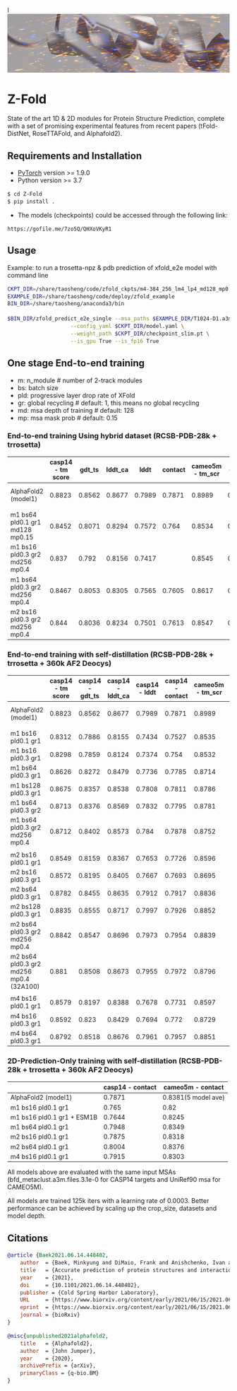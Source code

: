 l![header](images/header_new.jpeg)

# Z-Fold
State of the art 1D & 2D modules for Protein Structure Prediction, complete with a set of promising experimental features from recent papers (tFold-DistNet, RoseTTAFold, and Alphafold2).

## Requirements and Installation

* [PyTorch](http://pytorch.org/) version >= 1.9.0
* Python version >= 3.7

```bash
$ cd Z-Fold
$ pip install .
```

* The models (checkpoints) could be accessed through the following link:
```
https://gofile.me/7zo5Q/QHXoVKyR1
```


## Usage

Example: to run a trosetta-npz & pdb prediction of xfold_e2e model with command line

```bash
CKPT_DIR=/share/taosheng/code/zfold_ckpts/m4-384_256_lm4_lp4_md128_mp0.15_gr1_bs64_pld0.3-MSATrans
EXAMPLE_DIR=/share/taosheng/code/deploy/zfold_example
BIN_DIR=/share/taosheng/anaconda3/bin

$BIN_DIR/zfold_predict_e2e_single --msa_paths $EXAMPLE_DIR/T1024-D1.a3m --tpl_paths $EXAMPLE_DIR/T1024-D1.pkl --save_npzs ./tmp/tmp.npz --save_pdb_dirs ./tmp \
                    --config_yaml $CKPT_DIR/model.yaml \
                    --weight_path $CKPT_DIR/checkpoint_slim.pt \
                    --is_gpu True --is_fp16 True

```

## One stage End-to-end training

* m: n_module        # number of 2-track modules
* bs: batch size
* pld: progressive layer drop rate of XFold
* gr: global recycling  # default: 1, this means no global recycling
* md: msa depth of training # default: 128
* mp: msa mask prob     # default: 0.15

### End-to-end training Using hybrid dataset (RCSB-PDB-28k + trrosetta)

|  |casp14 - tm score                       | gdt_ts | lddt_ca | lddt   | contact | cameo5m - tm_scr | gdt_ts | lddt_ca | lddt   | contact                    |
|-----------------------------------------|--------|---------|--------|---------|------------------|--------|---------|--------|---------|---------------------|
| AlphaFold2 (model1)                     | 0.8823 | 0.8562  | 0.8677 | 0.7989  | 0.7871           | 0.8989 | 0.8782  | 0.9135 | 0.8544  | 0.8381(5 model ave) |
||||
| m1 bs64 pld0.1 gr1 md128 mp0.15| 0.8452 | 0.8071  | 0.8294 | 0.7572  | 0.764            | 0.8534 | 0.8162  | 0.8614 | 0.7937  | 0.8148              |
| m1 bs16 pld0.3 gr2 md256 mp0.4 | 0.837  | 0.792   | 0.8156 | 0.7417  |                  | 0.8545 | 0.8109 | 0.8522  | 0.781  | 0.8207               |
| m1 bs64 pld0.3 gr2 md256 mp0.4 | 0.8467 | 0.8053  | 0.8305 | 0.7565  | 0.7605           | 0.8617 | 0.8217  | 0.8672 | 0.7974  | 0.8202              |
| m2 bs16 pld0.3 gr2 md256 mp0.4 | 0.844  | 0.8036  | 0.8234 | 0.7501  | 0.7613           | 0.8547 | 0.812   | 0.8551 | 0.785   | 0.8152              |

### End-to-end training with self-distillation (RCSB-PDB-28k + trrosetta + 360k AF2 Deocys)

|  |  casp14 - tm score                 | casp14 - gdt_ts | casp14 - lddt_ca | casp14 - lddt   | casp14 - contact | cameo5m - tm_scr |  cameo5m - gdt_ts |  cameo5m - lddt_ca |  cameo5m - lddt   | cameo5m - contact |                        |
|-----------------------------------------|--------|---------|--------|---------|------------------|--------|---------|--------|---------|---------------------|---|
| AlphaFold2 (model1)                     | 0.8823 | 0.8562  | 0.8677 | 0.7989  | 0.7871           | 0.8989 | 0.8782  | 0.9135 | 0.8544  | 0.8381(5 model ave) |   |
|                                         |        |         |        |         |                  |        |         |        |         |                     |   |
| m1 bs16 pld0.1 gr1                      | 0.8312 | 0.7886  | 0.8155 | 0.7434  | 0.7527           | 0.8535 | 0.8082  | 0.8531 | 0.7858  | 0.8141              |   |
| m1 bs16 pld0.3 gr1                      | 0.8298 | 0.7859  | 0.8124 | 0.7374  | 0.754            | 0.8532 | 0.8114  | 0.854  | 0.7819  | 0.8112              |   |
| m1 bs64 pld0.3 gr1                      | 0.8626 | 0.8272  | 0.8479 | 0.7736  | 0.7785           | 0.8714 | 0.8354  | 0.8779 | 0.8096  | 0.8242              |   |
| m1 bs128 pld0.3 gr1                     | 0.8675 | 0.8357  | 0.8538 | 0.7808  | 0.7811           | 0.8786 | 0.847   | 0.8879 | 0.8212  | 0.8331              |   |
| m1 bs64 pld0.3 gr2                      | 0.8713 | 0.8376  | 0.8569 | 0.7832  | 0.7795           | 0.8781 | 0.8431  | 0.8861 | 0.8192  | 0.832               |   |
| m1 bs64 pld0.3 gr2 md256 mp0.4          | 0.8712 | 0.8402  | 0.8573 | 0.784   | 0.7878           | 0.8752 | 0.8407  | 0.884  | 0.8175  | 0.8309              |   |
|                                         |        |         |        |         |                  |        |         |        |         |                     |   |
| m2 bs16 pld0.1 gr1                      | 0.8549 | 0.8159  | 0.8367 | 0.7653  | 0.7726           | 0.8596 | 0.8147  | 0.8636 | 0.7974  | 0.8206              |   |
| m2 bs16 pld0.3 gr1                      | 0.8572 | 0.8195  | 0.8405 | 0.7667  | 0.7693           | 0.8695 | 0.8312  | 0.8743 | 0.8048  | 0.8254              |   |
| m2 bs64 pld0.3 gr1                      | 0.8782 | 0.8455  | 0.8635 | 0.7912  | 0.7917           | 0.8836 | 0.8523  | 0.8936 | 0.828   | 0.8373              |   |
| m2 bs128 pld0.3 gr1                     |  0.8835|0.8555   | 0.8717 |0.7997   | 0.7926           | 0.8852 |0.8575   |0.8982  |0.8342   |0.8388 ||
| m2 bs64 pld0.3 gr2 md256 mp0.4          | 0.8842 | 0.8547  | 0.8696 | 0.7973  | 0.7954           | 0.8839 | 0.8533  | 0.895  | 0.8287  | 0.8375              |   |
| m2 bs64 pld0.3 gr2 md256 mp0.4 (32A100) | 0.881  | 0.8508  | 0.8673 | 0.7955  | 0.7972           | 0.8796 | 0.8479  | 0.8902 | 0.825   | 0.8337              |   |
|                                         |        |         |        |         |                  |        |         |        |         |                     |   |
| m4 bs16 pld0.1 gr1                      | 0.8579 | 0.8197  | 0.8388 | 0.7678  | 0.7731           | 0.8597 | 0.8192  | 0.8622 | 0.7965  | 0.8207              |   |
| m4 bs16 pld0.3 gr1                      | 0.8592 | 0.823   | 0.8429 | 0.7694  | 0.772            | 0.8729 | 0.836   | 0.8778 | 0.8076  | 0.8262              |   |
| m4 bs64 pld0.3 gr1                      | 0.8792 | 0.8518  | 0.8676 | 0.7961  | 0.7957           | 0.8851 | 0.8559  | 0.8955 | 0.8307  | 0.8358              |   |

### 2D-Prediction-Only training with self-distillation (RCSB-PDB-28k + trrosetta + 360k AF2 Deocys)
|  |casp14 - contact                             | cameo5m - contact                      |
|-------------------------------------|---------|---------------------|
| AlphaFold2 (model1)                 | 0.7871  | 0.8381(5 model ave) |
| m1 bs16 pld0.1 gr1                  | 0.765   | 0.82                |
| m1 bs16 pld0.1 gr1 + ESM1B          | 0.7644  | 0.8245              |
| m1 bs64 pld0.1 gr1                  | 0.7948  | 0.8349              |
| m2 bs16 pld0.1 gr1                  | 0.7875  | 0.8318              |
| m2 bs64 pld0.1 gr1                  | 0.8004  | 0.8376              |
| m4 bs16 pld0.1 gr1                  | 0.7915  | 0.8303              |

All models above are evaluated with the same input MSAs (bfd_metaclust.a3m.files.3.1e-0 for CASP14 targets and UniRef90 msa for CAMEO5M).

All models are trained 125k iters with a learning rate of 0.0003. Better performance can be achieved by scaling up the crop_size, datasets and model depth.

## Citations

```bibtex
@article {Baek2021.06.14.448402,
    author  = {Baek, Minkyung and DiMaio, Frank and Anishchenko, Ivan and Dauparas, Justas and Ovchinnikov, Sergey and Lee, Gyu Rie and Wang, Jue and Cong, Qian and Kinch, Lisa N. and Schaeffer, R. Dustin and Mill{\'a}n, Claudia and Park, Hahnbeom and Adams, Carson and Glassman, Caleb R. and DeGiovanni, Andy and Pereira, Jose H. and Rodrigues, Andria V. and van Dijk, Alberdina A. and Ebrecht, Ana C. and Opperman, Diederik J. and Sagmeister, Theo and Buhlheller, Christoph and Pavkov-Keller, Tea and Rathinaswamy, Manoj K and Dalwadi, Udit and Yip, Calvin K and Burke, John E and Garcia, K. Christopher and Grishin, Nick V. and Adams, Paul D. and Read, Randy J. and Baker, David},
    title   = {Accurate prediction of protein structures and interactions using a 3-track network},
    year    = {2021},
    doi     = {10.1101/2021.06.14.448402},
    publisher = {Cold Spring Harbor Laboratory},
    URL     = {https://www.biorxiv.org/content/early/2021/06/15/2021.06.14.448402},
    eprint  = {https://www.biorxiv.org/content/early/2021/06/15/2021.06.14.448402.full.pdf},
    journal = {bioRxiv}
}
```

```bibtex
@misc{unpublished2021alphafold2,
    title   = {Alphafold2},
    author  = {John Jumper},
    year    = {2020},
    archivePrefix = {arXiv},
    primaryClass = {q-bio.BM}
}
```
